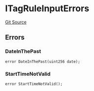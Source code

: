 # ITagRuleInputErrors
[Git Source](https://github.com/thrackle-io/tron/blob/93fd74340f7444498e4353b2c758c1107038174a/src/common/IErrors.sol)


## Errors
### DateInThePast

```solidity
error DateInThePast(uint256 date);
```

### StartTimeNotValid

```solidity
error StartTimeNotValid();
```

